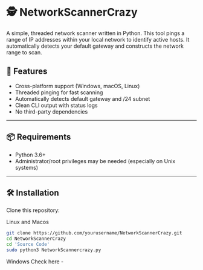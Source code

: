 # 🕵️ NetworkScannerCrazy

A simple, threaded network scanner written in Python. This tool pings a range of IP addresses within your local network to identify active hosts. It automatically detects your default gateway and constructs the network range to scan.

## 🚀 Features

- Cross-platform support (Windows, macOS, Linux)
- Threaded pinging for fast scanning
- Automatically detects default gateway and /24 subnet
- Clean CLI output with status logs
- No third-party dependencies

---

## 📦 Requirements

- Python 3.6+
- Administrator/root privileges may be needed (especially on Unix systems)

---

## 🛠️ Installation

Clone this repository:

Linux and Macos
```bash
git clone https://github.com/yourusername/NetworkScannerCrazy.git
cd NetworkScannerCrazy
cd 'Source Code'
sudo python3 NetworkScannercrazy.py
```
Windows
Check here - 


 

